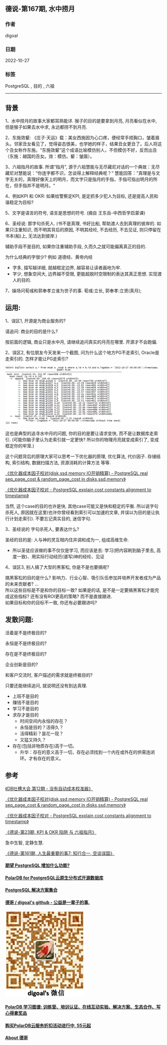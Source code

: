 ## 德说-第167期, 水中捞月      
            
### 作者            
digoal            
            
### 日期            
2022-10-27            
            
### 标签            
PostgreSQL , 目的 , 六祖        
            
----            
            
## 背景    
  
1、水中捞月的故事大家都耳熟能详. 猴子的目的是要拿到月亮, 月亮看似在水中, 但是猴子如果去水中求, 永远都捞不到月亮.    
  
2、东施效颦: 《庄子·天运》载：美女西施因为心口疼，便经常手捂胸口，皱着眉头。邻家丑女看见了，觉得姿态很美，也学她的样子，结果丑女更丑了。后人将这个丑女称作东施。“东施效颦”这个成语比喻模仿别人，不但模仿不好，反而出丑（东施：越国的丑女。效：模仿。颦：皱眉）。  
  
3、六祖指月的故事. 所谓“指月”, 源于六祖慧能与无尽藏尼对话的一个典故：无尽藏尼对慧能说：”你连字都不识，怎谈得上解释经典呢？“   慧能回答：”真理是与文字无关的，真理好像天上的明月，而文字只是指月的手指，手指可指出明月的所在，但手指并不是明月。“     
    
4、例如KPI 和 OKR: 如果给警察定KPI, 是定抓多少犯人为目标, 还是提高人民和谐稳定为目标?    
  
5、文字是语言的符号, 语言是思想的符号.  (摘自 王东岳-中西哲学启蒙课)    
  
6、圣经说: 那字句杀死人.  (书不是真理, 书好比船, 帮助渡人去到真理的彼岸的.  如果只注重知识, 而不明其背后的原因, 不明其经纶, 不去经历, 不去见证, 则只停留在书本(船)上, 无法达到彼岸.)     
  
辅助手段不是目的, 如果你注重辅助手段, 久而久之就可能偏离真正的目的.    
  
  
为什么经典的字很少? 例如 道德经、黄帝内经  
- 字多, 描写越详细, 就越框定边界, 越容易让读者画地为牢.   
- 字少, 想象空间大, 边界越不受限, 更能超脱时空限制的表达其真正思想. 实现渡人的目的.   
  
7、操场问荀彧和郭奉孝立谁为世子的事. 荀彧:立长, 郭奉孝:立贤(真月);    
  
  
## 运用:  
  
1、误区1, 开源是为商业服务的?   
  
请追问: 商业的目的是什么?   
  
按前面的逻辑, 商业只是水中月, 请继续追问真实的月亮在哪里. 开源才不会跑偏.     
  
2、误区2, 有位朋友今天发来一个截图, 问为什么这个地方PG不走索引, Oracle是走索引的. 怎样才能让PG走索引?    
  
![pic](20221027_01_pic_001.png)    
  
这也是典型的追寻水中月的问题, 你的目的是要让请求变快, 而不是让数据库走索引. (可能你脑子里认为走索引就一定更快? 所以你的物理月亮就变成索引了, 变成框定你的牢笼.)  
  
这个问题背后的原理大家可以思考一下优化器的原理, 优化算法, 代价因子. 存储结构, 索引结构, 数据扫描方法, 资源消耗的计算方法 等等.    
  
[《优化器成本因子校对(disk,ssd,memory IO开销精算) - PostgreSQL real seq_page_cost & random_page_cost in disks,ssd,memory》](../201404/20140423_01.md)    
  
[《优化器成本因子校对 - PostgreSQL explain cost constants alignment to timestamp》](../201311/20131126_03.md)    
  
当然, 这个case的目的也许是快, 其他case可能又是快和稳定的平衡. 所以说字句杀死人, 原因就在这里(也许你曾经看到索引可以加速的文章, 并误以为目的是让执行计划走索引). 不要忘记真实目的, 迷信字句.   
  
3、圣经说的 字句杀死人, 要表达什么?   
  
圣经的目的是: 人与神的灵互相内住并调和成为一, 组成高维生命.    
- 所以圣徒应该做的事不仅仅是学习, 而应该是去: 学习(把内容刷到脑子里去, 高度一致)、用实际行动经历(谱写)神的经纶、见证 
  
4、误区3, 别人搞了大型的黑客松, 你是不是也要搞呢?   
  
搞黑客松的目的是什么? 影响力、行业心智、吸引队伍参加并培养开发者成为产品的未来贡献者? ...   
所以这些目标是不是和你的目标一致? 如果是的话, 是不是一定要搞黑客松才能完成这些指标? 还有没有ROI更高的策略? 而不是直接跟进.    
如果目标和你的目标不一致, 你还有必要跟进吗?  
  
## 发散问题:   
活着是不是终极目的?   
  
永恒是不是终极目的?   
  
存在是不是终极目的?   
  
企业创新是目的?   
  
和客户交流时, 客户描述的需求就是终极目的?    
  
只要还能继续追问, 就说明还没有到达真理.    
  
- 上班不是目的
- 赚钱不是目的
- 学习不是目的
- 求存才是目的
    - 时间空间内永恒的存在？
    - 永恒是目的？活得久？
    - 活得精彩？昙花一现？
    - 又猛又持久？
- 存在(包括非物质存在)高于一切。
    - 升华：存在的意义高于一切，存在必须找到一个内在或外在的供需连闭环。才有存在的意义。
  
## 参考  
[《DB吐槽大会,第12期 - 没有自动成本校准器》](../202108/20210830_03.md)    
  
[《优化器成本因子校对(disk,ssd,memory IO开销精算) - PostgreSQL real seq_page_cost & random_page_cost in disks,ssd,memory》](../201404/20140423_01.md)    
  
[《优化器成本因子校对 - PostgreSQL explain cost constants alignment to timestamp》](../201311/20131126_03.md)    
  
[《德说-第23期, KPI & OKR 陷阱 与 六祖指月》](../202108/20210827_01.md)    
  
急中生智, 定静生慧.    
  
[《德说-第161期, 人生最重要的事7: 知行合一, 空谈误国》](../202210/20221021_01.md)    
  
  
  
#### [期望 PostgreSQL 增加什么功能?](https://github.com/digoal/blog/issues/76 "269ac3d1c492e938c0191101c7238216")
  
  
#### [PolarDB for PostgreSQL云原生分布式开源数据库](https://github.com/ApsaraDB/PolarDB-for-PostgreSQL "57258f76c37864c6e6d23383d05714ea")
  
  
#### [PostgreSQL 解决方案集合](https://yq.aliyun.com/topic/118 "40cff096e9ed7122c512b35d8561d9c8")
  
  
#### [德哥 / digoal's github - 公益是一辈子的事.](https://github.com/digoal/blog/blob/master/README.md "22709685feb7cab07d30f30387f0a9ae")
  
  
![digoal's wechat](../pic/digoal_weixin.jpg "f7ad92eeba24523fd47a6e1a0e691b59")
  
  
#### [PolarDB 学习图谱: 训练营、培训认证、在线互动实验、解决方案、生态合作、写心得拿奖品](https://www.aliyun.com/database/openpolardb/activity "8642f60e04ed0c814bf9cb9677976bd4")
  
  
#### [购买PolarDB云服务折扣活动进行中, 55元起](https://www.aliyun.com/activity/new/polardb-yunparter?userCode=bsb3t4al "e0495c413bedacabb75ff1e880be465a")
  
  
#### [About 德哥](https://github.com/digoal/blog/blob/master/me/readme.md "a37735981e7704886ffd590565582dd0")
  

